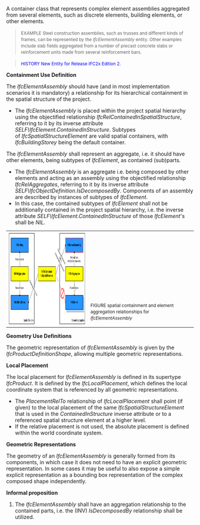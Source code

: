 ﻿A container class that represents complex element assemblies aggregated from several elements, such as discrete elements, building elements, or other elements.

> <small>EXAMPLE Steel construction assemblies, such as
        trusses and different kinds of frames, can be represented
        by the <i>IfcElementAssembly</i> entity. Other examples
        include slab fields aggregated from a number of precast
        concrete slabs or reinforcement units made from several
        reinforcement bars.</small>
> 


> <font color="#0000FF"><small>HISTORY New Entity for
        Release IFC2x Edition 2.</small></font>
> 


****Containment Use Definition****

The _IfcElementAssembly_ should have (and in most implementation scenarios it is mandatory) a relationship for its hierarchical containment in the spatial structure of the project.

* The _IfcElementAssembly_ is placed within the project spatial hierarchy using the objectified relationship _IfcRelContainedInSpatialStructure_, referring to it by its inverse attribute _SELF\IfcElement.ContainedInStructure_. Subtypes of _IfcSpatialStructureElement_ are valid spatial containers, with _IfcBuildingStorey_ being the default container. 

The _IfcElementAssembly_ shall represent an aggregate, i.e. it should have other elements, being subtypes of _IfcElement_, as contained (sub)parts.

* The _IfcElementAssembly_ is an aggregate i.e. being composed by other elements and acting as an assembly using the objectified relationship _IfcRelAggregates_, referring to it by its inverse attribute _SELF\IfcObjectDefinition.IsDecomposedBy_. Components of an assembly are described by instances of subtypes of _IfcElement_. 
* In this case, the contained subtypes of _IfcElement_ shall not be additionally contained in the project spatial hierarchy, i.e. the inverse attribute _SELF\IfcElement.ContainedInStructure_ of those _IfcElement_'s shall be _NIL._ 

<table border="0" cellpadding="2" cellspacing="2" summary="containment">
      <tr>
        <td>
          <img src="figures/ifcelementassembly-containment.png" alt="containment relationships" width="501" height="250" border="0">
        </td>
        <td valign="bottom">
          <p>
            <small>FIGURE spatial containment and element
            aggregation relationships for
            <i>IfcElementAssembly</i></small>
          </p>
        </td>
      </tr>
    </table>

****Geometry Use Definitions****

The geometric representation of _IfcElementAssembly_ is given by the _IfcProductDefinitionShape_, allowing multiple geometric representations.

**Local Placement**

The local placement for _IfcElementAssembly_ is defined in its supertype _IfcProduct_. It is defined by the _IfcLocalPlacement_, which defines the local coordinate system that is referenced by all geometric representations.

* The _PlacementRelTo_ relationship of _IfcLocalPlacement_ shall point (if given) to the local placement of the same _IfcSpatialStructureElement_ that is used in the _ContainedInStructure_ inverse attribute or to a referenced spatial structure element at a higher level. 
* If the relative placement is not used, the absolute placement is defined within the world coordinate system. 

****Geometric Representations****

The geometry of an _IfcElementAssembly_ is generally formed from its components, in which case it does not need to have an explicit geometric representation. In some cases it may be useful to also expose a simple explicit representation as a bounding box representation of the complex composed shape independently.

**Informal proposition**

1. The _IfcElementAssembly_ shall have an aggregation relationship to the contained parts, i.e. the (INV) _IsDecomposedBy_ relationship shall be utilized.
